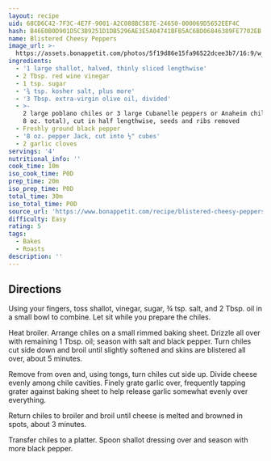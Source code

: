 ```yaml
---
layout: recipe
uid: 68CD6C42-7F3C-4E7F-9001-A2C088BC587E-24650-000069D5652EEF4C
hash: B46E0B0D901D5C3B9251D1DB5296AE3E5A04741BFB5AC6BD06846389FE7702EB
name: Blistered Cheesy Peppers
image_url: >-
  https://assets.bonappetit.com/photos/5f19d86e15fa96522dcee3b7/16:9/w_1880,c_limit/_Spicy-Stuffed-Peppers-with-Cheese.jpg
ingredients:
  - '1 large shallot, halved, thinly sliced lengthwise'
  - 2 Tbsp. red wine vinegar
  - 1 tsp. sugar
  - '¾ tsp. kosher salt, plus more'
  - '3 Tbsp. extra-virgin olive oil, divided'
  - >-
    2 large poblano chiles or 3 large Cubanelle peppers or Anaheim chiles (about
    8 oz. total), cut in half lengthwise, seeds and ribs removed
  - Freshly ground black pepper
  - '8 oz. pepper Jack, cut into ½" cubes'
  - 2 garlic cloves
servings: '4'
nutritional_info: ''
cook_time: 10m
iso_cook_time: P0D
prep_time: 20m
iso_prep_time: P0D
total_time: 30m
iso_total_time: P0D
source_url: 'https://www.bonappetit.com/recipe/blistered-cheesy-peppers'
difficulty: Easy
rating: 5
tags:
  - Bakes
  - Roasts
description: ''
---
```

## Directions

Using your fingers, toss shallot, vinegar, sugar, ¾ tsp. salt, and 2 Tbsp. oil in a small bowl to combine. Let sit while you prepare the chiles.

Heat broiler. Arrange chiles on a small rimmed baking sheet. Drizzle all over with remaining 1 Tbsp. oil; season with salt and black pepper. Turn chiles cut side down and broil until slightly softened and skins are blistered all over, about 5 minutes.

Remove from oven and, using tongs, turn chiles cut side up. Divide cheese evenly among chile cavities. Finely grate garlic over, frequently tapping grater against baking sheet to help release garlic somewhat evenly over everything.

Return chiles to broiler and broil until cheese is melted and browned in spots, about 3 minutes.

Transfer chiles to a platter. Spoon shallot dressing over and season with more black pepper.
